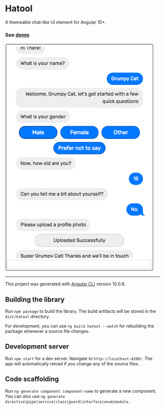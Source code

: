 # Hatool

A themeable chat-like UI element for Angular 10+.

### See [demo](https://akariv.github.io/hatool/)

![screenshot](screenshot.png)

---

This project was generated with [Angular CLI](https://github.com/angular/angular-cli) version 10.0.8.

## Building the library

Run `npm package` to build the library. The build artifacts will be stored in the `dist/hatool` directory.

For development, you can use `ng build hatool --watch` for rebuilding the package whenever a source file changes.

## Development server

Run `npm start` for a dev server. Navigate to `http://localhost:4200/`. The app will automatically reload if you change any of the source files.

## Code scaffolding

Run `ng generate component component-name` to generate a new component. You can also use `ng generate directive|pipe|service|class|guard|interface|enum|module`.

